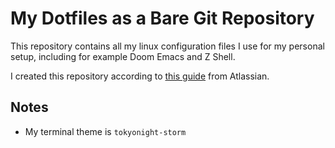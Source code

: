 # My Dotfiles as a Bare Git Repository

This repository contains all my linux configuration files I use for my personal setup, including for example Doom Emacs and Z Shell.

I created this repository according to [this guide](https://www.atlassian.com/git/tutorials/dotfiles) from Atlassian.

## Notes

- My terminal theme is `tokyonight-storm`

